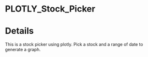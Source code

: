 # PLOTLY_Stock_Picker

<h1> Details </h1>
This is a stock picker using plotly.
Pick a stock and a range of date to generate a graph.
